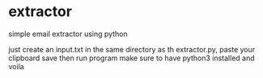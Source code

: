 # extractor
simple email extractor using python

just create an input.txt in the same directory as th extractor.py, paste your clipboard save then run program
make sure to have python3 installed and voila
